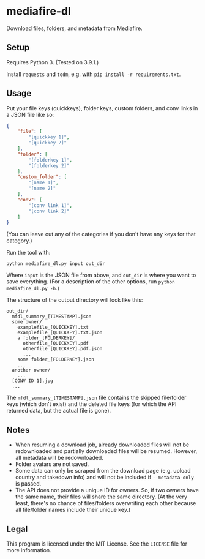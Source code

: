 # mediafire-dl

Download files, folders, and metadata from Mediafire.

## Setup

Requires Python 3. (Tested on 3.9.1.)

Install `requests` and `tqdm`, e.g. with `pip install -r requirements.txt`.

## Usage

Put your file keys (quickkeys), folder keys, custom folders, and conv links in a JSON file like so:
```json
{
    "file": [
        "[quickkey 1]",
        "[quickkey 2]"
    ],
    "folder": [
        "[folderkey 1]",
        "[folderkey 2]"
    ],
    "custom_folder": [
        "[name 1]",
        "[name 2]"
    ],
    "conv": [
        "[conv link 1]",
        "[conv link 2]"
    ]
}
```
(You can leave out any of the categories if you don't have any keys for that category.)

Run the tool with:
```
python mediafire_dl.py input out_dir
```
Where `input` is the JSON file from above, and `out_dir` is where you want to save everything. (For a description of the other options, run `python mediafire_dl.py -h`.)

The structure of the output directory will look like this:
```
out_dir/
  mfdl_summary_[TIMESTAMP].json
  some owner/
    examplefile_[QUICKKEY].txt
    examplefile_[QUICKKEY].txt.json
    a folder_[FOLDERKEY]/
      otherfile_[QUICKKEY].pdf
      otherfile_[QUICKKEY].pdf.json
      ...
    some folder_[FOLDERKEY].json
    ...
  another owner/
    ...
  [CONV ID 1].jpg
  ...
```
The `mfdl_summary_[TIMESTAMP].json` file contains the skipped file/folder keys (which don't exist) and the deleted file keys (for which the API returned data, but the actual file is gone).

## Notes

* When resuming a download job, already downloaded files will not be redownloaded and partially downloaded files will be resumed. However, all metadata will be redownloaded.
* Folder avatars are not saved.
* Some data can only be scraped from the download page (e.g. upload country and takedown info) and will not be included if `--metadata-only` is passed.
* The API does not provide a unique ID for owners. So, if two owners have the same name, their files will share the same directory. (At the very least, there's no chance of files/folders overwriting each other because all file/folder names include their unique key.)

## Legal

This program is licensed under the MIT License. See the `LICENSE` file for more information.
